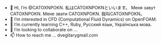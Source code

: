 - 👋 Hi, I’m @CATOXNPOKN.  私はCATOXNPOKNといいます。 Меня завут CATOXNPOKN. Мене звати CATOXNPOKN. 我叫CATOXNPOKN。 
- 👀 I’m interested in CFD (Computational Fluid Dynamics) on OpenFOAM.
- 🌱 I’m currently learning C++, Ruby,  Русский язык, Українська мова.
- 💞️ I’m looking to collaborate on ...
- 📫 How to reach me ... dvegitary<at>gmail.com

<!---
CATOXNPOKN/CATOXNPOKN is a ✨ special ✨ repository because its `README.md` (this file) appears on your GitHub profile.
You can click the Preview link to take a look at your changes.
--->

